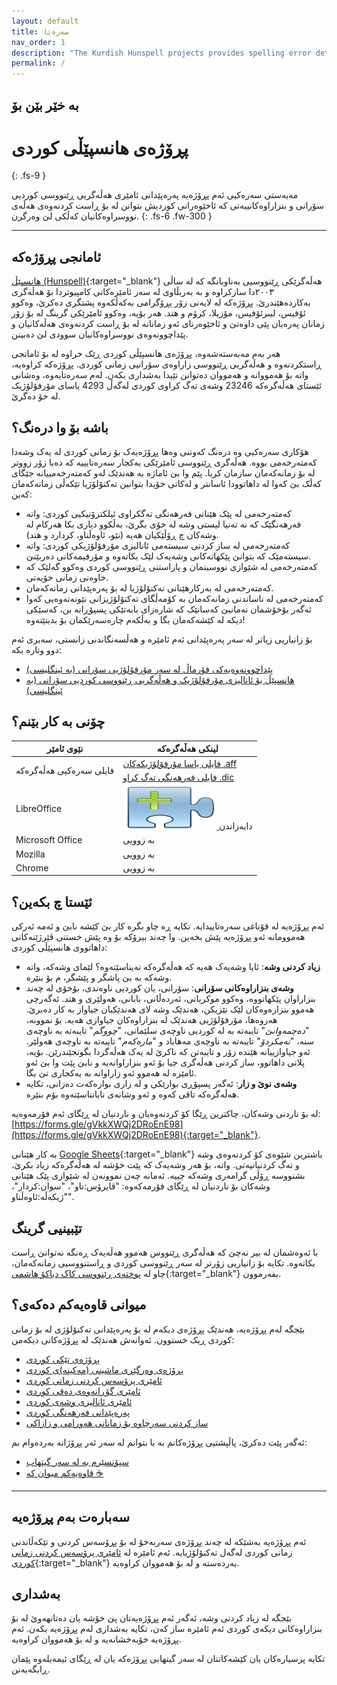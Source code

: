 ```yaml
---
layout: default
title: سەرەتا
nav_order: 1
description: "The Kurdish Hunspell projects provides spelling error detection and correction solutions for Kurdish language."
permalink: /
---
```


## بە خێر بێن بۆ
# پڕۆژەی هانسپێڵی کوردی
{: .fs-9 }

مەبەستی سەرەکیی ئەم پڕۆژەیە پەرەپێدانی ئامێری هەڵەگریی ڕێنووسی کوردیی سۆرانی و بنزاراوەکانییەتی کە ئاخێوەرانی کوردیش بتوانن لە بۆ ڕاست کردنەوەی هەڵەی نووسراوەکانیان کەڵکی لێ وەرگرن.
{: .fs-6 .fw-300 }

<!-- [دەست پێ کردن](#getting-started){: .btn .btn-primary .fs-5 .mb-4 .mb-md-0 .mr-2 } [View it on GitHub](https://github.com/pmarsceill/just-the-docs){: .btn .fs-5 .mb-4 .mb-md-0 } -->

---

## ئامانجی پڕۆژەکە

[هانسپێڵ (Hunspell)](http://hunspell.github.io/){:target="_blank"} هەڵەگرێکی ڕێنووسیی بەناوبانگە کە لە ساڵی ٢٠٠٣دا سازکراوە و بە بەربڵاوی لە سەر ئامێرەکانی کامپیوتردا بۆ هەڵەگری بەکاردەهێندرێ. پڕۆژەکە لە لایەنی زۆر پڕۆگرامی بەکەڵکەوە پشتگری دەکرێ، وەکوو ئۆفیس، لیبرئۆفیس، مۆزیلا، کرۆم و هتد. هەر بۆیە، وەکوو ئامێرێکی گرینگ لە بۆ زۆر زمانان پەرەیان پێی داوەتێ و ئاخێوەرنای ئەو زمانانە لە بۆ ڕاست کردنەوەی هەڵەکانیان و پێداچوونەوەی نووسراوەکانیان سوودی لێ دەبینن.

هەر بەم مەبەستەشەوە، پڕۆژەی هانسپێڵی کوردی ڕێک خراوە لە بۆ ئامانجی ڕاستکردنەوە و هەڵەگریی ڕێنووسی زاراوەی سۆرانیی زمانی کوردی. پڕۆژەکە کراوەیە، واتە بۆ هەمووانە و هەمووان دەتوانن تێیدا بەشداری بکەن. لەم سەرەتایەوە، وەشانی ئێستای هەڵەگرەکە 23246 وشەی تەگ کراوی کوردی لەگەڵ 4293 یاسای مۆرفۆلۆژیک لە خۆ دەگرێ.


## باشە بۆ وا درەنگ؟

هۆکاری سەرەکیی وە درەنگ کەوتنی وەها پڕۆژەیەک بۆ زمانی کوردی لە یەک وشەدا کەمتەرخەمی بووە. هەڵەگری ڕێنووسی ئامێرێکی یەکجار سەرەتایییە کە دەبا زۆر زووتر لە بۆ زمانەکەمان سازمان کربا. پێم وا بێ ئاماژە بە هەندێک لەو کەمتەرخەمییانە جێگای کەڵک بێ کەوا لە داهاتوودا ئاسانتر و لەکاتی خۆیدا بتوانین تەکنۆلۆژیا تێکەڵی زمانەکەمان کەین:


<ul>
  <li><span> کەمتەرخەمی لە پێک هێنانی فەرهەنگی تەگکراوی ئیلکترۆنیکیی کوردی: واتە فەرهەنگێک کە نە تەنیا لیستی وشە لە خۆی بگرێ، بەڵکوو دیاری بکا هەرکام لە وشەکان چ ڕۆڵێکیان هەیە (نێو، ئاوەڵناو، کردارد و هتد).</span></li>
  <li><span> کەمتەرخەمی لە ساز کردنی سیستەمی ئانالیزی مۆرفۆلۆژیکی کوردی: واتە سیستەمێک کە بتوانێ پێکهاتەکانی وشەیەک لێک بکاتەوە و مۆرفیمەکانی دەربێنێ.</span></li>
  <li><span>  کەمتەرخەمی لە شێوازی نووسینمان و پاراستنی ڕێنووسی کوردی وەکوو گەلێک کە خاوەنی زمانی خۆیەتی. </span></li>
  <li><span> کەمتەرخەمی لە بەرکارهێنانی تەکنۆلۆژیا لە بۆ پەرەپێدانی زمانەکەمان.</span></li>
  <li><span> کەمتەرخەمی لە ناساندنی زمانەکەمان بە کۆمەڵگای تەکنۆلۆژیزانی نێونەتەوەیی کەوا ئەگەر بۆخۆشمان نەمانبێ کەسانێک کە شارەزای بابەتێکی پسپۆڕانە بن، کەسێکی دیکە لە کێشەکەمان بگا و بەڵکەم چارەسەرێکمان بۆ بدینێتەوە!</span></li>
</ul>

بۆ زانیاریی زیاتر لە سەر پەرەپێدانی ئەم ئامێرە و هەڵسەنگاندنی زانستی، سەیری ئەم دوو وتارە بکە:

<ul>
  <li><span> <a href="https://arxiv.org/abs/2109.03942" target="_blank"> پێداچوونەوەیەکی فۆرماڵ لە سەر مۆرفۆلۆژیی سۆرانی (بە ئینگلیسی)</a></span></li>
  <li><span> <a href="https://arxiv.org/abs/2109.06374" target="_blank"> هانسپێڵ بۆ ئانالیزی مۆرفۆلۆژیک و هەڵەگریی ڕێنووسی کوردیی سۆرانی (بە ئینگلیسی)</a></span></li>
</ul>

## چۆنی بە کار بێنم؟

<table>
<thead>
  <tr>
    <th>نێوی ئامێر<br></th>
    <th>لینکی هەڵەگرەکە<br></th>
  </tr>
</thead>
<tbody>
  <tr>
    <td rowspan="2">فایلی سەرەکیی هەڵەگرەکە</td>
    <td><a href="https://github.com/sinaahmadi/KurdishHunspell/blob/main/ckb/ckb-Arab.aff" target="_blank">فایلی یاسا مۆرفۆلۆژیکەکان .aff</a> </td>
  </tr>
  <tr>
    <td><a href="https://github.com/sinaahmadi/KurdishHunspell/blob/main/ckb/ckb-Arab.dic" target="_blank">فایلی فەرهەنگی تەگ کراو .dic</a></td>
  </tr>
  <tr>
    <td>LibreOffice</td>
    <td><a href="https://github.com/sinaahmadi/KurdishHunspell/blob/main/extensions/ckb.oxt?raw=true/">
         <img alt="LibreOffice Extension (.oxt)" src="https://raw.githubusercontent.com/sinaahmadi/KurdishHunspell/main/docs/assets/images/oxt_logo.png" width="150" height="70">
      </a>دابەزاندن</td>
  </tr>
  <tr>
    <td>Microsoft Office</td>
    <td>بە زوویی</td>
  </tr>
  <tr>
    <td>Mozilla</td>
    <td>بە زوویی</td>
  </tr>
  <tr>
    <td>Chrome</td>
    <td>بە زوویی</td>
  </tr>
</tbody>
</table>


## ئێستا چ بکەین؟

ئەم پڕۆژەیە لە قۆناغی سەرەتاییدایە. تکایە ڕە چاو بگرە کار بێ کێشە نابێ و ئەمە ئەرکی هەموومانە ئەو پڕۆژەیە پێش بخەین. وا چەند بیرۆکە بۆ وە پێش خستنی ڤێرژێنەکانی داهاتووی هانسپێڵی کوردی:

<ul>
  <li><span><b>زیاد کردنی وشە</b>: ئایا وشەیەک هەیە کە هەڵەگرەکە نەیناسێتەوە؟ لێمای وشەکە، واتە وشەکە بە بێ پاشگر و پێشگر، م بۆ بنێرە.</span></li>
  <li><span><b>وشەی بنزاراوەکانی سۆرانی</b>: سۆرانی، یان کوردیی ناوەندی، بۆخۆی لە چەند بنزاراوان پێکهاتووە، وەکوو موکریانی، ئەردەڵانی، بابانی، هەولێری و هتد. ئەگەرچی هەموو بنزارەوەکان لێک نێزیکن، هەندێک وشە لای هەندێکیان جیاواز بە کار دەبرێ. هەروەها، مۆرفۆلۆژیی هەندێک لە بنزاراوەکان جیاوازی هەیە. بۆ نموونە، "<i>دەچمەوانێ</i>" تایبەتە بە لە کوردیی ناوچەی سلێمانی، "<i>چووگم</i>" تایبەتە بە ناوچەی سنە، "<i>نەمکردۆ</i>" تایبەتە بە ناوچەی مەهاباد و "<i>مارەکەم</i>" تایبەتە بە ناوچەی هەولێر. ئەو جیاوازییانە هێندە زۆر و تایبەتن کە ناکرێ لە یەک هەڵەگردا بگونجێندرێن. بۆیە، پلانی داهاتوو، ساز کردنی هەڵەگری جیا بۆ ئەو بنزاراوانەیە و نابێ پێت وا بێ ئەو ئامێرە لە هەموو ئەو زاراوانە بە یەکجاری تێ بگا.</span></li>
  <li><span><b>وشەی نوێ و زار</b>: ئەگەر پسپۆڕی بوارێکی و لە زاری بوارەکەت دەزانی، تکایە هەڵەگرەکە تاقی کەوە و ئەو وشانەی نایانناسێتەوە بۆم بنێرە.</span></li>
</ul>

لە بۆ ناردنی وشەکان، چاکترین ڕێگا کۆ کردنەوەیان و ناردنیان لە ڕێگای ئەم فۆرمەوەیە: [https://forms.gle/gVkkXWQj2DRoEnE98](https://forms.gle/gVkkXWQj2DRoEnE98){:target="_blank"}.

بە کار هێنانی [Google Sheets](https://docs.google.com/spreadsheets){:target="_blank"} باشترین شێوەی کۆ کردنەوەی وشە و تەگ کردنیانیەتی. واتە، بۆ هەر وشەیەک کە پێت خۆشە لە هەڵەگرەکە زیاد بکرێ، بشنووسە ڕۆڵی گرامەری وشەکە چییە. ئەمانە چەن نموونەن لە شێوازی پێک هێنانی وشەکان بۆ ناردنیان لە ڕێگای فۆرمەکەوە: "ڤایرۆس:ناو"، "سوان:کردار"، "ژیکەڵە:ئاوەڵناو".

## تێبینیی گرینگ
با ئەوەشمان لە بیر نەچێ کە هەڵەگری ڕێنووس هەموو هەڵەیەک ڕەنگە نەتوانێ ڕاست بکاتەوە. تکایە بۆ زانیاریی زۆرتر لە سەر ڕێنووسی کوردی و ڕاستنووسیی زمانەکەمان، چاو لە [پوختەی ڕێنووسی کاک دیاکۆ هاشمی](http://diyako.yageyziman.com/wp-content/uploads/2016/03/Puxtey_Renus_Diyako_2021_09_25.pdf){:target="_blank"} بفەرموون.



## میوانی قاوەیەکم دەکەی؟
بێجگە لەم پڕۆژەیە، هەندێک پڕۆژەی دیکەم لە بۆ پەرەپێدانی تەکنۆلۆژی لە بۆ زمانی کوردی ڕیک خستوون. ئەوانەش هەندێک لە پڕۆژەکانی دیکەمن:

<ul>
  <li><span><a href="https://kurdishxelatex.github.io/Sorani/" target="_blank">پڕۆژەی تێکی کوردی</a></span></li>
  <li><span><a href="https://github.com/sinaahmadi/KurdishMT" target="_blank">پڕۆژەی وەرگێڕی ماشینی (مەکینە)ی کوردی</a></span></li>
  <li><span><a href="https://github.com/sinaahmadi/klpt" target="_blank">ئامێری پرۆسەس کردنی زمانی کوردی</a></span></li>
  <li><span><a href="https://github.com/sinaahmadi/wergor" target="_blank">ئامێری گۆڕانەوەی دەقی کوردی</a></span></li>
  <li><span><a href="https://github.com/sinaahmadi/KurdishTokenization" target="_blank">ئامێری ئانالیزی وشەی کوردی</a></span></li>
  <li><span><a href="https://github.com/sinaahmadi/KurdishLexicography" target="_blank">پەرەپێدانی فەرهەنگی کوردی</a></span></li>
  <li><span><a href="https://github.com/sinaahmadi/ZazaGoraniCorpus" target="_blank">ساز کردنی سەرچاوە بۆ زمانانی هەورامی و زازاکی</a></span></li>
</ul>

ئەگەر پێت دەکرێ، پاڵپشتیی پڕۆژەکانم بە با بتوانم لە سەر ئەر پڕۆژانە بەردەوام بم:

<ul>
  <li><span><a href="https://github.com/sponsors/sinaahmadi/" target="_blank">سپۆنسێرم بە لە سەر گیتهاب</a></span></li>
  <li><span><a href="https://ko-fi.com/sinaahmadi" target="_blank">قاوەیەکم میوان کە ☕️</a></span></li>
</ul>



---

## سەبارەت بەم پڕۆژەیە

ئەم پڕۆژەیە بەشێکە لە چەند پڕۆژەی سەربەخۆ لە بۆ پڕۆسەس کردنی و تێکەڵاندنی زمانی کوردی لەگەل تەکنۆلۆژیایە. ئەم ئامێرە لە [ئامێری پرۆسەس کردنی زمانی کوردی](https://github.com/sinaahmadi/klpt){:target="_blank"} بەردەستە و لە بۆ هەمووان کراوەیە.

<!-- بۆ زنایاریی زیاتر لە سەر دۆخی ئێستای زمانی کوردی و پرۆسەس کردنی لە دنیای تەکنۆلۆژیادا، چاو لەم وتارە بکە. -->
## بەشداری

بێجگە لە زیاد کردنی وشە، ئەگەر ئەم پڕۆژەیەتان پێ خۆشە یان دەتانهەوێ لە بۆ بنزاراوەکانی دیکەی کوردی ئەم ئامێرە ساز کەن، تکایە بەشداری لەم پڕۆژەیە بکەن. ئەم پڕۆژەیە خۆبەخشانەیە و لە بۆ هەمووان کراوەیە.

تکایە پرسیارەکان یان کێشەکانتان لە سەر گیتهابی پڕۆژەکە یان لە ڕێگای ئیمەیلەوە پێمان ڕابگەیەنن.

<!-- Read more about becoming a contributor in [our GitHub repo](https://github.com/pmarsceill/just-the-docs#contributing). -->


<script src='https://storage.ko-fi.com/cdn/scripts/overlay-widget.js'></script>
<script>
  kofiWidgetOverlay.draw('sinaahmadi', {
    'type': 'floating-chat',
    'floating-chat.donateButton.text': 'Support me',
    'floating-chat.donateButton.background-color': '#00b9fe',
    'floating-chat.donateButton.text-color': '#fff'
  });
</script>
